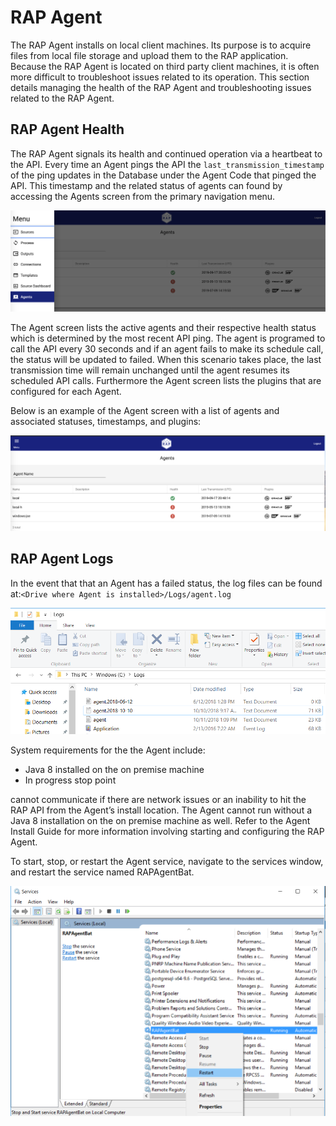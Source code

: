 # RAP Agent

The RAP Agent installs on local client machines. Its purpose is to acquire files from local file storage and upload them to the RAP application. Because the RAP Agent is located on third party client machines, it is often more difficult to troubleshoot issues related to its operation. This section details managing the health of the RAP Agent and troubleshooting issues related to the RAP Agent.

## RAP Agent Health

The RAP Agent signals its health and continued operation via a heartbeat to the API. Every time an Agent pings the API the `last_transmission_timestamp` of the ping updates in the Database under the Agent Code that pinged the API. This timestamp and the related status of agents can found by accessing the Agents screen from the primary navigation menu.

![](../../.gitbook/assets/primary-navigation.png)

The Agent screen lists the active agents and their respective health status which is determined by the most recent API ping.  The agent is programed to call the API every 30 seconds and if an agent fails to make its schedule call, the status will be updated to failed. When this scenario takes place, the last transmission time will remain unchanged until the agent resumes its scheduled API calls.  Furthermore the Agent screen lists the plugins that are configured for each Agent.  

Below is an example of the Agent screen with a list of agents and associated statuses, timestamps, and plugins:

![](../../.gitbook/assets/agent-screen.png)

## RAP Agent Logs

In the event that that an Agent has a failed status, the log files can be found at:`<Drive where Agent is installed>/Logs/agent.log`

![Agent Logs](../../.gitbook/assets/31.png)

System requirements for the the Agent include:

* Java 8 installed on the on premise machine
* In progress stop point

cannot communicate if there are network issues or an inability to hit the RAP API from the Agent’s install location. The Agent cannot run without a Java 8 installation on the on premise machine as well. Refer to the Agent Install Guide for more information involving starting and configuring the RAP Agent.

To start, stop, or restart the Agent service, navigate to the services window, and restart the service named RAPAgentBat.

![Restart RAP Agent](../../.gitbook/assets/32.png)

